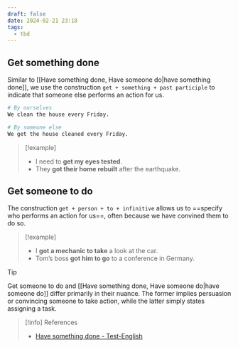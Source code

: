 ```yaml
---
draft: false
date: 2024-02-21 23:18
tags:
  - tbd
---
```

## Get something done

Similar to [[Have something done, Have someone do|have something done]], we use the construction `get + something + past participle` to indicate that someone else performs an action for us.

```py
# By ourselves
We clean the house every Friday.

# By someone else
We get the house cleaned every Friday.
```

>[!example] 
>- I need to **get my eyes tested**.
>- They **got their home rebuilt** after the earthquake.  

## Get someone to do

The construction `get + person + to + infinitive` allows us to ==specify who performs an action for us==, often because we have convined them to do so.

>[!example]
>- I **got a mechanic to take** a look at the car.
>- Tom’s boss **got him to go** to a conference in Germany.

>[!tip]
> Get someone to do and [[Have something done, Have someone do|have someone do]] differ primarily in their nuance. The former implies persuasion or convincing someone to take action, while the latter simply states assigning a task.


> [!info] References
> - [Have something done - Test-English](https://test-english.com/grammar-points/b1-b2/have-something-done/)

